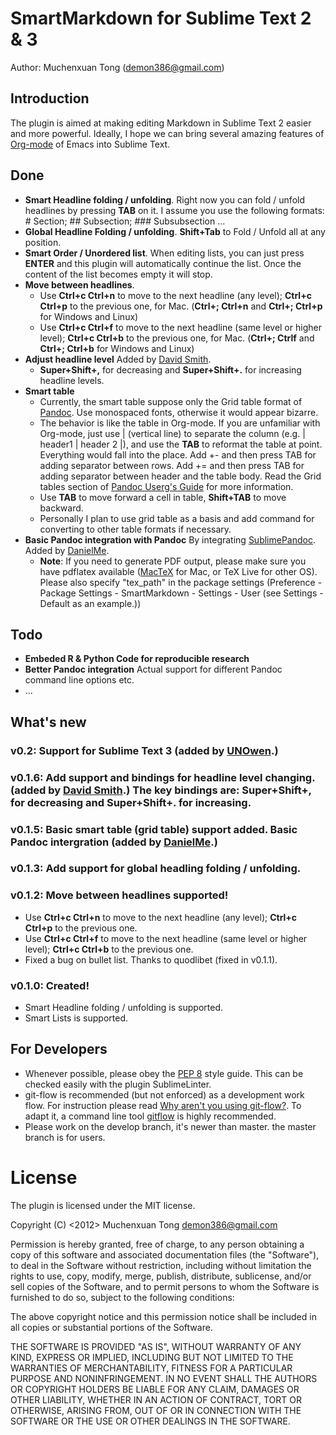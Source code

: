 # SmartMarkdown for Sublime Text 2 & 3

Author: Muchenxuan Tong (demon386@gmail.com)

## Introduction
The plugin is aimed at making editing Markdown in Sublime Text 2 easier and more powerful. Ideally, I hope we can bring several amazing features of [Org-mode](http://org-mode.org) of Emacs into Sublime Text.

## Done
- **Smart Headline folding / unfolding**. Right now you can fold / unfold headlines by pressing **TAB** on it. I assume you use the following formats: # Section; ## Subsection; ### Subsubsection ...
- **Global Headline Folding / unfolding**. **Shift+Tab** to Fold / Unfold all at any position.
- **Smart Order / Unordered list**. When editing lists, you can just press **ENTER** and this plugin will automatically continue the list. Once the content of the list becomes empty it will stop.
- **Move between headlines**.
	- Use **Ctrl+c Ctrl+n** to move to the next headline (any level); **Ctrl+c Ctrl+p** to the previous one, for Mac. (**Ctrl+; Ctrl+n** and **Ctrl+; Ctrl+p** for Windows and Linux)
	- Use **Ctrl+c Ctrl+f** to move to the next headline (same level or higher level); **Ctrl+c Ctrl+b** to the previous one, for Mac. (**Ctrl+; Ctrlf** and **Ctrl+; Ctrl+b** for Windows and Linux)
- **Adjust headline level** Added by [David Smith](https://github.com/djs070).
    - **Super+Shift+,** for decreasing and **Super+Shift+.** for increasing headline levels.
- **Smart table**
	- Currently, the smart table suppose only the Grid table format of [Pandoc](http://johnmacfarlane.net/pandoc/README.html). Use monospaced fonts, otherwise it would appear bizarre.
	- The behavior is like the table in Org-mode. If you are unfamiliar with Org-mode, just use | (vertical line) to separate the column (e.g. | header1 | header 2 |), and use the **TAB** to reformat the table at point. Everything would fall into the place. Add +- and then press TAB for adding separator between rows. Add += and then press TAB for adding separator between header and the table body. Read the Grid tables section of [Pandoc Userg's Guide](http://johnmacfarlane.net/pandoc/README.html#tables) for more information.
	- Use **TAB** to move forward a cell in table, **Shift+TAB** to move backward.
	- Personally I plan to use grid table as a basis and add command for converting to other table formats if necessary.
- **Basic Pandoc integration with Pandoc** By integrating [SublimePandoc](https://github.com/jclement/SublimePandoc). Added by [DanielMe](https://github.com/DanielMe/).
	- **Note**: If you need to generate PDF output, please make sure you have pdflatex available ([MacTeX](http://www.tug.org/mactex/2012/) for Mac, or TeX Live for other OS). Please also specify "tex_path" in the package settings (Preference - Package Settings - SmartMarkdown - Settings - User (see Settings - Default as an example.))

## Todo
- **Embeded R & Python Code for reproducible research**
- **Better Pandoc integration** Actual support for different Pandoc command line options etc.
- ...

## What's new
### v0.2: Support for Sublime Text 3 (added by [UNOwen](https://github.com/UNOwen).)
### v0.1.6: Add support and bindings for headline level changing. (added by [David Smith](https://github.com/djs070).) The key bindings are: **Super+Shift+,** for decreasing and **Super+Shift+.** for increasing.
### v0.1.5: Basic smart table (grid table) support added. Basic Pandoc intergration (added by [DanielMe](https://github.com/DanielMe/).)
### v0.1.3: Add support for global headling folding / unfolding.
### v0.1.2: Move between headlines supported!
- Use **Ctrl+c Ctrl+n** to move to the next headline (any level); **Ctrl+c Ctrl+p** to the previous one.
- Use **Ctrl+c Ctrl+f** to move to the next headline (same level or higher level); **Ctrl+c Ctrl+b** to the previous one.
- Fixed a bug on bullet list. Thanks to quodlibet (fixed in v0.1.1).

### v0.1.0: Created!
- Smart Headline folding / unfolding is supported.
- Smart Lists is supported.

## For Developers
- Whenever possible, please obey the [PEP 8](http://www.python.org/dev/peps/pep-0008/) style guide. This can be checked easily with the plugin SublimeLinter.
- git-flow is recommended (but not enforced) as a development work flow. For instruction please read [Why aren't you using git-flow?](http://jeffkreeftmeijer.com/2010/why-arent-you-using-git-flow/). To adapt it, a command line tool [gitflow](https://github.com/nvie/gitflow/) is highly recommended.
- Please work on the develop branch, it's newer than master. the master branch is for users.

# License
The plugin is licensed under the MIT license.


Copyright (C) <2012> Muchenxuan Tong <demon386@gmail.com>

Permission is hereby granted, free of charge, to any person obtaining a copy of this software and associated documentation files (the "Software"), to deal in the Software without restriction, including without limitation the rights to use, copy, modify, merge, publish, distribute, sublicense, and/or sell copies of the Software, and to permit persons to whom the Software is furnished to do so, subject to the following conditions:

The above copyright notice and this permission notice shall be included in all copies or substantial portions of the Software.

THE SOFTWARE IS PROVIDED "AS IS", WITHOUT WARRANTY OF ANY KIND, EXPRESS OR IMPLIED, INCLUDING BUT NOT LIMITED TO THE WARRANTIES OF MERCHANTABILITY, FITNESS FOR A PARTICULAR PURPOSE AND NONINFRINGEMENT. IN NO EVENT SHALL THE AUTHORS OR COPYRIGHT HOLDERS BE LIABLE FOR ANY CLAIM, DAMAGES OR OTHER LIABILITY, WHETHER IN AN ACTION OF CONTRACT, TORT OR OTHERWISE, ARISING FROM, OUT OF OR IN CONNECTION WITH THE SOFTWARE OR THE USE OR OTHER DEALINGS IN THE SOFTWARE.
